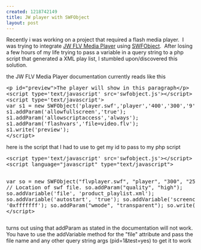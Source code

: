 ```yaml
--- 
created: 1218742149
title: JW player with SWFObject
layout: post
---
```

<p>Recently i was working on a project that required a flash media player.&nbsp; I was trying to integrate <a href="http://www.jeroenwijering.com/?item=JW_FLV_Media_Player" target="_blank">JW FLV Media Player</a> using <a href="http://blog.deconcept.com/swfobject/" target="_blank">SWFObject</a>.&nbsp; After losing a few hours of my life trying to pass a variable in a query string to a php script that generated a XML play list, I stumbled upon/discovered this solution.</p>
<p>the JW FLV Media Player documentation currently reads like this</p>
<pre class="brush: js">
&lt;p id=&quot;preview&quot;&gt;The player will show in this paragraph&lt;/p&gt;
&lt;script type='text/javascript' src='swfobject.js'&gt;&lt;/script&gt;
&lt;script type='text/javascript'&gt;
var s1 = new SWFObject('player.swf','player','400','300','9');
s1.addParam('allowfullscreen','true');
s1.addParam('allowscriptaccess','always');
s1.addParam('flashvars','file=video.flv');
s1.write('preview');
&lt;/script&gt;
</pre>
<p>here is the script that I had to use to get my id to pass to my php script</p>
<pre class="brush: js">
&lt;script type='text/javascript' src='swfobject.js'&gt;&lt;/script&gt;
&lt;script language=&quot;javascript&quot; type=&quot;text/javascript&quot;&gt;

var so = new SWFObject(&quot;flvplayer.swf&quot;, &quot;player&quot;, &quot;300&quot;, &quot;250&quot;, &quot;9&quot;); // Location of swf file.
so.addParam(&quot;quality&quot;, &quot;high&quot;);
so.addVariable('file', 'product_playlist.xml');
so.addVariable('autostart', 'true');
so.addVariable('screencolor', '0xfffffff'); 
so.addParam(&quot;wmode&quot;, &quot;transparent&quot;); so.write(&quot;player&quot;); 
&lt;/script&gt;
</pre>
<p>turns out using that addParam as stated in the documentation will not work.  You have to use the addVariable method for the &quot;file&quot; attribute and pass the file name and any other query string args (pid=1&amp;test=yes) to get it to work</p>
